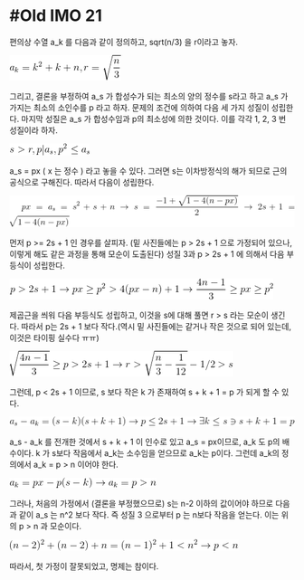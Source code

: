 # #Old IMO 21 #

편의상 수열 a_k 를 다음과 같이 정의하고, sqrt(n/3) 을 r이라고 놓자. 

![1](/woorim/imgs/48_1.gif)

그리고, 결론을 부정하여 a_s 가 합성수가 되는 최소의 양의 정수를 s라고 하고 a_s 가 가지는 최소의 소인수를 p 라고 하자. 문제의 조건에 의하여 
다음 세 가지 성질이 성립한다. 마지막 성질은 a_s 가 합성수임과 p의 최소성에 의한 것이다. 이를 각각 1, 2, 3 번 성질이라 하자.

![2](/woorim/imgs/48_2.gif)

 a_s = px ( x 는 정수 ) 라고 놓을 수 있다. 그러면 s는 이차방정식의 해가 되므로 근의 공식으로 구해진다. 따라서 다음이 성립한다.

![3](/woorim/imgs/48_3.gif)

먼저 p >= 2s + 1 인 경우를 살피자. (밑 사진들에는 p > 2s + 1 으로 가정되어 있으나, 이렇게 해도 같은 과정을 통해 모순이 도출된다) 
성질 3과 p > 2s + 1 에 의해서 다음 부등식이 성립한다.

![4](/woorim/imgs/48_4.gif)

제곱근을 씌워 다음 부등식도 성립하고, 이것을 s에 대해 풀면 r > s 라는 모순이 생긴다. 따라서 p는 2s + 1 보다 작다.(역시 밑 사진들에는 같거나 
작은 것으로 되어 있는데, 이것은 타이핑 실수다 ㅠㅠ)

![5](/woorim/imgs/48_5.gif)

그런데, p < 2s + 1 이므로, s 보다 작은 k 가 존재하여 s + k + 1 = p 가 되게 할 수 있다.  

![6](/woorim/imgs/48_6.gif)

a_s - a_k 를 전개한 것에서 s + k + 1 이 인수로 있고 a_s = px이므로, a_k 도 p의 배수이다. k 가 s보다 작음에서 a_k는 소수임을 얻으므로 a_k는
p이다. 그런데 a_k의 정의에서 a_k = p > n 이어야 한다.

![7](/woorim/imgs/48_7.gif)

그러나, 처음의 가정에서 (결론을 부정했으므로) s는 n-2 이하의 값이어야 하므로 다음과 같이 a_s 는 n^2 보다 작다.
즉 성질 3 으로부터 p 는 n보다 작음을 얻는다. 이는 위의 p > n 과 모순이다.

![8](/woorim/imgs/48_8.gif)

따라서, 첫 가정이 잘못되었고, 명제는 참이다.
